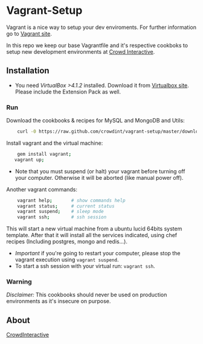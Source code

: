# Vagrant-Setup

Vagrant is a nice way to setup your dev enviroments.
For further information go to [Vagrant site](http://vagrantup.com).

In this repo we keep our base Vagrantfile and it's respective cookboks
to setup new development environments at [Crowd Interactive](http://www.crowdint.com).

## Installation

- You need *VirtualBox >4.1.2* installed. Download it from
[Virtualbox site](http://www.virtualbox.org/wiki/Downloads).
Please include the Extension Pack as well.

### Run

Download the cookbooks & recipes for MySQL and MongoDB and Utils:

```bash
    curl -0 https://raw.github.com/crowdint/vagrant-setup/master/downloads/cookbooks.tar.gz | tar -xz
```

Install vagrant and the virtual machine:

```bash
    gem install vagrant;
   vagrant up;
```

* Note that you must suspend (or halt) your vagrant before turning off your computer. Otherwise it will be aborted (like manual power off). 

Another vagrant commands:

```bash
    vagrant help;     	# show commands help
    vagrant status; 	# current status
    vagrant suspend; 	# sleep mode
    vagrant ssh;		# ssh session
```

This will start a new virtual machine from a ubuntu lucid 64bits system
template. After that it will install all the services indicated, using chef
recipes (Including postgres, mongo and redis...).

- *Important* if you're going to restart your computer, please stop the
vagrant execution using `vagrant suspend`.
- To start a ssh session with your virtual run: `vagrant ssh`.

### Warning

*Disclaimer:* This cookbooks should never be used on production environments as
it's insecure on purpose.

## About

[CrowdInteractive](http://crowdint.com)

